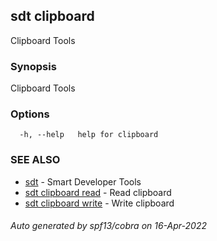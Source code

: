 ## sdt clipboard

Clipboard Tools

### Synopsis

Clipboard Tools

### Options

```
  -h, --help   help for clipboard
```

### SEE ALSO

* [sdt](sdt.md)	 - Smart Developer Tools
* [sdt clipboard read](sdt_clipboard_read.md)	 - Read clipboard
* [sdt clipboard write](sdt_clipboard_write.md)	 - Write clipboard

###### Auto generated by spf13/cobra on 16-Apr-2022

